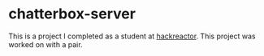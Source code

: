 # chatterbox-server
This is a project I completed as a student at [hackreactor](http://hackreactor.com). This project was worked on with a pair.